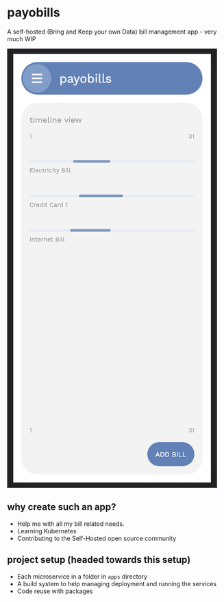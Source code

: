 # payobills
A self-hosted (Bring and Keep your own Data) bill management app - very much WIP

![Screenshot of the current version of the App](img-assets/timeline-view.png)

## why create such an app?
- Help me with all my bill related needs.
- Learning Kubernetes
- Contributing to the Self-Hosted open source community

## project setup (headed towards this setup)
- Each microservice in a folder in `apps` directory
- A build system to help managing deployment and running the services
- Code reuse with packages 
